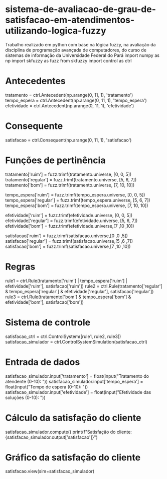 # sistema-de-avaliacao-de-grau-de-satisfacao-em-atendimentos-utilizando-logica-fuzzy
Trabalho realizado em python com base na lógica fuzzy, na avaliação da disciplina de programação avançada de computadores, do curso de sistemas de informação da Universidade Federal do Pará
import numpy as np
import skfuzzy as fuzz
from skfuzzy import control as ctrl

# Antecedentes
tratamento = ctrl.Antecedent(np.arange(0, 11, 1), 'tratamento')
tempo_espera = ctrl.Antecedent(np.arange(0, 11, 1), 'tempo_espera')
efetividade = ctrl.Antecedent(np.arange(0, 11, 1), 'efetividade')

# Consequente
satisfacao = ctrl.Consequent(np.arange(0, 11, 1), 'satisfacao')

# Funções de pertinência
tratamento['ruim'] = fuzz.trimf(tratamento.universe, [0, 0, 5])
tratamento['regular'] = fuzz.trimf(tratamento.universe, [5, 6, 7])
tratamento['bom'] = fuzz.trimf(tratamento.universe, [7, 10, 10])

tempo_espera['ruim'] = fuzz.trimf(tempo_espera.universe, [0, 0, 5])
tempo_espera['regular'] = fuzz.trimf(tempo_espera.universe, [5, 6, 7])
tempo_espera['bom'] = fuzz.trimf(tempo_espera.universe, [7, 10, 10])

efetividade['ruim'] = fuzz.trimf(efetividade.universe, [0, 0, 5])
efetividade['regular'] = fuzz.trimf(efetividade.universe, [5, 6, 7])
efetividade['bom'] = fuzz.trimf(efetividade.universe,[7 ,10 ,10])

satisfacao['ruim'] = fuzz.trimf(satisfacao.universe,[0 ,0 ,5])
satisfacao['regular'] = fuzz.trimf(satisfacao.universe,[5 ,6 ,7])
satisfacao['bom'] = fuzz.trimf(satisfacao.universe,[7 ,10 ,10])

# Regras
rule1 = ctrl.Rule(tratamento['ruim'] | tempo_espera['ruim'] | efetividade['ruim'], satisfacao['ruim'])
rule2 = ctrl.Rule(tratamento['regular'] & tempo_espera['regular'] & efetividade['regular'], satisfacao['regular'])
rule3 = ctrl.Rule(tratamento['bom'] & tempo_espera['bom'] & efetividade['bom'], satisfacao['bom'])

# Sistema de controle
satisfacao_ctrl = ctrl.ControlSystem([rule1, rule2, rule3])
satisfacao_simulador = ctrl.ControlSystemSimulation(satisfacao_ctrl)

# Entrada de dados
satisfacao_simulador.input['tratamento'] = float(input("Tratamento do atendente (0-10): "))
satisfacao_simulador.input['tempo_espera'] = float(input("Tempo de espera (0-10): "))
satisfacao_simulador.input['efetividade'] = float(input("Efetividade das soluções (0-10): "))

# Cálculo da satisfação do cliente
satisfacao_simulador.compute()
print(f"Satisfação do cliente: {satisfacao_simulador.output['satisfacao']}")

# Gráfico da satisfação do cliente
satisfacao.view(sim=satisfacao_simulador)
